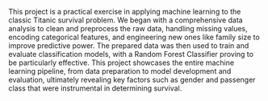 This project is a practical exercise in applying machine learning to the classic Titanic survival problem. We began with a comprehensive data analysis to clean and preprocess the raw data, handling missing values, encoding categorical features, and engineering new ones like family size to improve predictive power. The prepared data was then used to train and evaluate classification models, with a Random Forest Classifier proving to be particularly effective. This project showcases the entire machine learning pipeline, from data preparation to model development and evaluation, ultimately revealing key factors such as gender and passenger class that were instrumental in determining survival.
